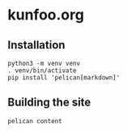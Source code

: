 # kunfoo.org

## Installation
```
python3 -m venv venv
. venv/bin/activate
pip install 'pelican[markdown]'
```

## Building the site
```
pelican content
```
